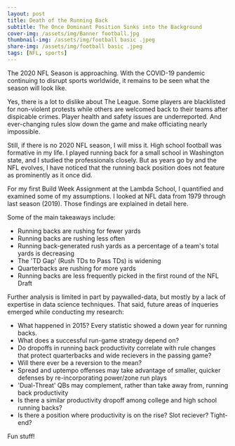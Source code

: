 ```yaml
---
layout: post
title: Death of the Running Back
subtitle: The Once Dominant Position Sinks into the Background
cover-img: /assets/img/Banner football.jpg
thumbnail-img: /assets/img/football basic .jpeg
share-img: /assets/img/football basic .jpeg
tags: [NFL, sports]
---
```


The 2020 NFL Season is approaching. With the COVID-19 pandemic continuing to disrupt sports worldwide, it remains to be seen what the season will look like. 

Yes, there is a lot to dislike about The League. Some players are blacklisted for non-violent protests while others are welcomed back to their teams after dispicable crimes. Player health and safety issues are underreported. And ever-changing rules slow down the game and make officiating nearly impossible. 

Still, if there is no 2020 NFL season, I will miss it. High school football was formative in my life. I played running back for a small school in Washington state, and I studied the professionals closely. But as years go by and the NFL evolves, I have noticed that the running back position does not feature as prominently as it once did. 

For my first Build Week Assignment at the Lambda School, I quantified and examined some of my assumptions. I looked at NFL data from 1979 through last season (2019). Those findings are explained in detail here.

Some of the main takeaways include:

*   Running backs are rushing for fewer yards
*   Running backs are rushing less often
*   Running back-generated rush yards as a percentage of a team's total yards is decreasing
*   The 'TD Gap' (Rush TDs to Pass TDs) is widening
*   Quarterbacks are rushing for more yards
*   Running backs are less frequently picked in the first round of the NFL Draft

Further analysis is limited in part by paywalled-data, but mostly by a lack of expertise in data science techniques. That said, future areas of inqueries emerged while conducting my research:

*  What happened in 2015? Every statistic showed a down year for running backs.
*  What does a successful run-game strategy depend on?
*  Do dropoffs in running back productivity correlate with rule changes that protect quarterbacks and wide recievers in the passing game?
*  Will there ever be a reversion to the mean?
  *  Spread and uptempo offenses may take advantage of smaller, quicker defenses by re-incorporating power/zone run plays
  *  'Dual-Threat' QBs may complement, rather than take away from, running back productivity
*  Is there a similar productivity dropoff among college and high school running backs?
*  Is there a position where productivity is on the rise? Slot reciever? Tight-end?

Fun stuff!
